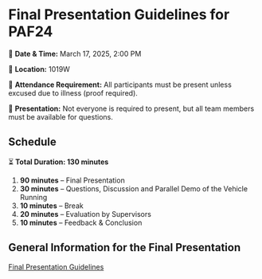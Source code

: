 # Final Presentation Guidelines for **PAF24**

📅 **Date & Time:** March 17, 2025, 2:00 PM

📍 **Location:** 1019W

👥 **Attendance Requirement:** All participants must be present unless excused due to illness (proof required).

🎤 **Presentation:** Not everyone is required to present, but all team members must be available for questions.

## **Schedule**

⏳ **Total Duration: 130 minutes**

1. **90 minutes** – Final Presentation
2. **30 minutes** – Questions, Discussion and Parallel Demo of the Vehicle Running
3. **10 minutes** – Break
4. **20 minutes** – Evaluation by Supervisors
5. **10 minutes** – Feedback & Conclusion

## General Information for the Final Presentation

[Final Presentation Guidelines](../../development/final_presentation_guidelines.md)
